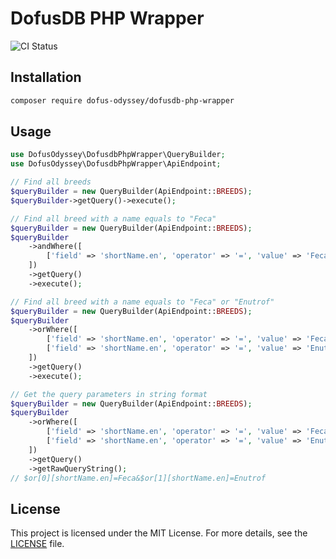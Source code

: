# DofusDB PHP Wrapper

![CI Status](https://github.com/dofus-odyssey/dofusdb-php-wrapper/actions/workflows/ci.yml/badge.svg)

## Installation

```bash
composer require dofus-odyssey/dofusdb-php-wrapper
```

## Usage

```php
use DofusOdyssey\DofusdbPhpWrapper\QueryBuilder;
use DofusOdyssey\DofusdbPhpWrapper\ApiEndpoint;

// Find all breeds
$queryBuilder = new QueryBuilder(ApiEndpoint::BREEDS);
$queryBuilder->getQuery()->execute();

// Find all breed with a name equals to "Feca"
$queryBuilder = new QueryBuilder(ApiEndpoint::BREEDS);
$queryBuilder
    ->andWhere([
        ['field' => 'shortName.en', 'operator' => '=', 'value' => 'Feca'],
    ])
    ->getQuery()
    ->execute();

// Find all breed with a name equals to "Feca" or "Enutrof"
$queryBuilder = new QueryBuilder(ApiEndpoint::BREEDS);
$queryBuilder
    ->orWhere([
        ['field' => 'shortName.en', 'operator' => '=', 'value' => 'Feca'],
        ['field' => 'shortName.en', 'operator' => '=', 'value' => 'Enutrof'],
    ])
    ->getQuery()
    ->execute();

// Get the query parameters in string format
$queryBuilder = new QueryBuilder(ApiEndpoint::BREEDS);
$queryBuilder
    ->orWhere([
        ['field' => 'shortName.en', 'operator' => '=', 'value' => 'Feca'],
        ['field' => 'shortName.en', 'operator' => '=', 'value' => 'Enutrof'],
    ])
    ->getQuery()
    ->getRawQueryString();
// $or[0][shortName.en]=Feca&$or[1][shortName.en]=Enutrof
```

## License

This project is licensed under the MIT License. For more details, see the [LICENSE](LICENSE) file.